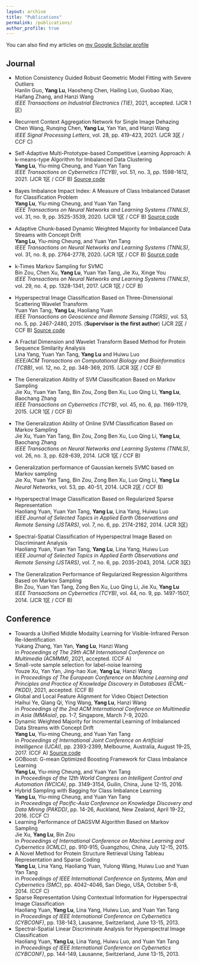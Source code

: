 ```yaml
---
layout: archive
title: "Publications"
permalink: /publications/
author_profile: true
---
```


You can also find my articles on [my Google Scholar profile](https://scholar.google.com.hk/citations?user=r7r4FGwAAAAJ&hl=zh-TW&oi=ao)

## Journal
- Motion Consistency Guided Robust Geometric Model Fitting with Severe Outliers  
  Hanlin Guo, **Yang Lu**, Haosheng Chen, Hailing Luo, Guobao Xiao, Haifang Zhang, and Hanzi Wang  
  _IEEE Transactions on Industrial Electronics (TIE)_, 2021, accepted. (JCR 1区) 
  
- Recurrent Context Aggregation Network for Single Image Dehazing  
  Chen Wang, Runqing Chen, **Yang Lu**, Yan Yan, and Hanzi Wang  
  _IEEE Signal Processing Letters_, vol. 28, pp. 419-423, 2021. (JCR 3区 / CCF C)
  
- Self-Adaptive Multi-Prototype-based Competitive Learning Approach: A k-means-type Algorithm for Imbalanced Data Clustering  
  **Yang Lu**, Yiu-ming Cheung, and Yuan Yan Tang  
  _IEEE Transactions on Cybernetics (TCYB)_, vol. 51, no. 3, pp. 1598-1612, 2021. (JCR 1区 / CCF B) [Source code](https://github.com/jasonyanglu/SMCL)
  
- Bayes Imbalance Impact Index: A Measure of Class Imbalanced Dataset for Classification Problem  
  **Yang Lu**, Yiu-ming Cheung, and Yuan Yan Tang  
  _IEEE Transactions on Neural Networks and Learning Systems (TNNLS)_, vol. 31, no. 9, pp. 3525-3539, 2020. (JCR 1区 / CCF B) [Source code](https://github.com/jasonyanglu/BI3)
  
- Adaptive Chunk-based Dynamic Weighted Majority for Imbalanced Data Streams with Concept Drift  
  **Yang Lu**, Yiu-ming Cheung, and Yuan Yan Tang  
  _IEEE Transactions on Neural Networks and Learning Systems (TNNLS)_, vol. 31, no. 8, pp. 2764-2778, 2020. (JCR 1区 / CCF B) [Source code](https://github.com/jasonyanglu/ACDWM)
  
- k-Times Markov Sampling for SVMC  
  Bin Zou, Chen Xu, **Yang Lu**, Yuan Yan Tang, Jie Xu, Xinge You  
  _IEEE Transactions on Neural Networks and Learning Systems (TNNLS)_, vol. 29, no. 4, pp. 1328-1341, 2017. (JCR 1区 / CCF B)
  
- Hyperspectral Image Classification Based on Three-Dimensional Scattering Wavelet Transform  
  Yuan Yan Tang, **Yang Lu**, Haoliang Yuan  
  _IEEE Transactions on Geoscience and Remote Sensing (TGRS)_, vol. 53, no. 5, pp. 2467-2480, 2015. (**Supervisor is the first author**) (JCR 2区 / CCF B) [Source code](https://github.com/jasonyanglu/3d_scattering)
  
- A Fractal Dimension and Wavelet Transform Based Method for Protein Sequence Similarity Analysis  
  Lina Yang, Yuan Yan Tang, **Yang Lu** and Huiwu Luo  
  _IEEE/ACM Transactions on Computational Biology and Bioinformatics (TCBB)_, vol. 12, no. 2, pp. 348-369, 2015. (JCR 3区 / CCF B)
  
- The Generalization Ability of SVM Classification Based on Markov Sampling  
  Jie Xu, Yuan Yan Tang, Bin Zou, Zong Ben Xu, Luo Qing Li, **Yang Lu**, Baochang Zhang  
  _IEEE Transactions on Cybernetics (TCYB)_, vol. 45, no. 6, pp. 1169-1179, 2015. (JCR 1区 / CCF B)
  
- The Generalization Ability of Online SVM Classification Based on Markov Sampling  
  Jie Xu, Yuan Yan Tang, Bin Zou, Zong Ben Xu, Luo Qing Li, **Yang Lu**, Baochang Zhang  
  _IEEE Transactions on Neural Networks and Learning Systems (TNNLS)_, vol. 26, no. 3, pp. 628-639, 2014. (JCR 1区 / CCF B)
  
- Generalization performance of Gaussian kernels SVMC based on Markov sampling  
  Jie Xu, Yuan Yan Tang, Bin Zou, Zong Ben Xu, Luo Qing Li, **Yang Lu**  
  _Neural Networks_, vol. 53, pp. 40-51, 2014. (JCR 2区 / CCF B) 
  
- Hyperspectral Image Classification Based on Regularized Sparse Representation  
  Haoliang Yuan, Yuan Yan Tang, **Yang Lu**, Lina Yang, Huiwu Luo  
  _IEEE Journal of Selected Topics in Applied Earth Observations and Remote Sensing (JSTARS)_, vol. 7, no. 6, pp. 2174-2182, 2014. (JCR 3区)
  
- Spectral-Spatial Classification of Hyperspectral Image Based on Discriminant Analysis  
  Haoliang Yuan, Yuan Yan Tang, **Yang Lu**, Lina Yang, Huiwu Luo  
  _IEEE Journal of Selected Topics in Applied Earth Observations and Remote Sensing (JSTARS)_, vol. 7, no. 6, pp. 2035-2043, 2014. (JCR 3区)
  
- The Generalization Performance of Regularized Regression Algorithms Based on Markov Sampling  
  Bin Zou, Yuan Yan Tang, Zong Ben Xu, Luo Qing Li, Jie Xu, **Yang Lu**  
  _IEEE Transactions on Cybernetics (TCYB)_, vol. 44, no. 9, pp. 1497-1507, 2014. (JCR 1区 / CCF B)

## Conference
- Towards a Unified Middle Modality Learning for Visible-Infrared Person Re-Identification  
  Yukang Zhang, Yan Yan, **Yang Lu**, Hanzi Wang  
  in *Proceedings of The 29th ACM International Conference on Multimedia (ACMMM)*, 2021, accepted. (CCF A)
- Small-vote sample selection for label-noise learning  
  Youze Xu, Yan Yan, Jing-hao Xue, **Yang Lu**, Hanzi Wang  
  in *Proceedings of The European Conference on Machine Learning and Principles and Practice of Knowledge Discovery in Databases (ECML-PKDD)*, 2021, accepted. (CCF B)
- Global and Local Feature Alignment for Video Object Detection  
  Haihui Ye, Qiang Qi, Ying Wang, **Yang Lu**, Hanzi Wang  
  in *Proceedings of the 2nd ACM International Conference on Multimedia in Asia (MMAsia)*, pp. 1-7, Singapore, March 7-9, 2020.
- Dynamic Weighted Majority for Incremental Learning of Imbalanced Data Streams with Concept Drift  
  **Yang Lu**, Yiu-ming Cheung, and Yuan Yan Tang  
  in _Proceedings of International Joint Conference on Artificial Intelligence (IJCAI)_, pp. 2393-2399, Melbourne, Australia, August 19-25, 2017. (CCF A) [Source code](https://github.com/jasonyanglu/dwmil)
- GOBoost: G-mean Optimized Boosting Framework for Class Imbalance Learning  
  **Yang Lu**, Yiu-ming Cheung, and Yuan Yan Tang  
  in _Proceedings of the 12th World Congress on Intelligent Control and Automation (WCICA)_, pp.  3149-3154, Guilin, China, June 12-15, 2016.
- Hybrid Sampling with Bagging for Class Imbalance Learning  
  **Yang Lu**, Yiu-ming Cheung, and Yuan Yan Tang  
  in _Proceedings of Pacific-Asia Conference on Knowledge Discovery and Data Mining (PAKDD)_, pp. 14-26, Auckland, New Zealand, April 19-22, 2016. (CCF C)
- Learning Performance of DAGSVM Algorithm Based on Markov Sampling  
  Jie Xu, **Yang Lu**, Bin Zou  
  in _Proceedings of International Conference on Machine Learning and Cybernetics (ICMLC)_, pp. 910-915, Guangzhou, China, July 12-15, 2015.
- A Novel Method for Protein Structure Retrieval Using Tableau Representation and Sparse Coding  
  **Yang Lu**, Lina Yang, Haoliang Yuan, Yulong Wang, Huiwu Luo and Yuan Yan Tang  
  in _Proceedings of IEEE International Conference on Systems, Man and Cybernetics (SMC)_, pp. 4042-4046, San Diego, USA, October 5-8, 2014. (CCF C)  
- Sparse Representation Using Contextual Information for Hyperspectral Image Classification  
  Haoliang Yuan, **Yang Lu**, Lina Yang, Huiwu Luo, and Yuan Yan Tang  
  in _Proceedings of IEEE International Conference on Cybernetics (CYBCONF)_, pp. 138-143, Lausanne, Switzerland, June 13-15, 2013.
- Spectral-Spatial Linear Discriminate Analysis for Hyperspectral Image Classification  
  Haoliang Yuan, **Yang Lu**, Lina Yang, Huiwu Luo, and Yuan Yan Tang  
  in _Proceedings of IEEE International Conference on Cybernetics (CYBCONF)_, pp. 144-149, Lausanne, Switzerland, June 13-15, 2013.